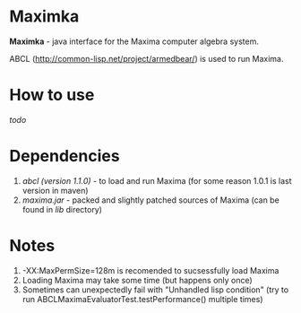 Maximka
===

**Maximka** - java interface for the Maxima computer algebra system.

ABCL (http://common-lisp.net/project/armedbear/) is used to run Maxima.

How to use
====
*todo*

Dependencies
====
1. *abcl (version 1.1.0)* - to load and run Maxima (for some reason 1.0.1 is last version in maven)
2. *maxima.jar* - packed and slightly patched sources of Maxima (can be found in *lib* directory)


Notes
====

1. -XX:MaxPermSize=128m is recomended to sucsessfully load Maxima
2. Loading Maxima may take some time (but happens only once)
3. Sometimes can unexpectedly fail with "Unhandled lisp condition" 
   (try to run ABCLMaximaEvaluatorTest.testPerformance() multiple times)

